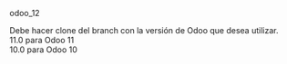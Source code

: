 odoo_12

Debe hacer clone del branch con la versión de Odoo que desea utilizar.
<br>
11.0 para Odoo 11
<br>
10.0 para Odoo 10
